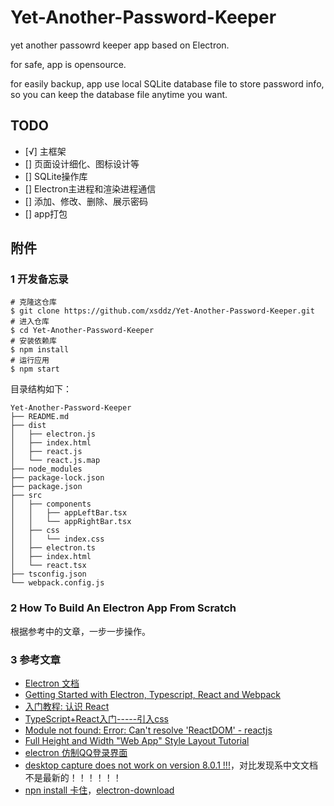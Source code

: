 
# Yet-Another-Password-Keeper

yet another passowrd keeper app based on Electron.

for safe, app is opensource.

for easily backup, app use local SQLite database file to store password info, so you can keep the database file anytime you want.

## TODO

+ [√] 主框架
+ [] 页面设计细化、图标设计等
+ [] SQLite操作库
+ [] Electron主进程和渲染进程通信
+ [] 添加、修改、删除、展示密码
+ [] app打包


## 附件

### 1 开发备忘录

```
# 克隆这仓库
$ git clone https://github.com/xsddz/Yet-Another-Password-Keeper.git
# 进入仓库
$ cd Yet-Another-Password-Keeper
# 安装依赖库
$ npm install
# 运行应用
$ npm start
```

目录结构如下：

```
Yet-Another-Password-Keeper
├── README.md
├── dist
│   ├── electron.js
│   ├── index.html
│   ├── react.js
│   └── react.js.map
├── node_modules
├── package-lock.json
├── package.json
├── src
│   ├── components
│   │   ├── appLeftBar.tsx
│   │   └── appRightBar.tsx
│   ├── css
│   │   └── index.css
│   ├── electron.ts
│   ├── index.html
│   └── react.tsx
├── tsconfig.json
└── webpack.config.js
```


### 2 How To Build An Electron App From Scratch

根据参考中的文章，一步一步操作。


### 3 参考文章

+ [Electron 文档](https://www.electronjs.org/docs)
+ [Getting Started with Electron, Typescript, React and Webpack](https://www.sitepen.com/blog/getting-started-with-electron-typescript-react-and-webpack/)
+ [入门教程: 认识 React](https://zh-hans.reactjs.org/tutorial/tutorial.html#inspecting-the-starter-code)
+ [TypeScript+React入门-----引入css](https://segmentfault.com/a/1190000017404282)
+ [Module not found: Error: Can't resolve 'ReactDOM' - reactjs](https://html.developreference.com/article/11455919/Module+not+found%3A+Error%3A+Can%27t+resolve+%27ReactDOM%27)
+ [Full Height and Width "Web App" Style Layout Tutorial](https://www.youtube.com/watch?v=Nx0aYVwhwqQ&list=PLE4oxngl2zsozlg65XoNogjhCtGE742JV&index=3&t=0s)
+ [electron 仿制QQ登录界面](https://segmentfault.com/a/1190000016763275)
+ [desktop capture does not work on version 8.0.1 !!!](https://github.com/electron/electron/issues/22391)，对比发现系中文文档不是最新的！！！！！！
+ [npn install 卡住](https://github.com/electron/electron/issues/20841)，[electron-download](https://www.npmjs.com/package/electron-download)
